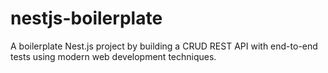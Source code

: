 # nestjs-boilerplate
A boilerplate Nest.js project by building a CRUD REST API with end-to-end tests using modern web development techniques.
